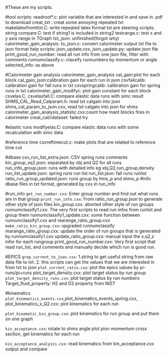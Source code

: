 #These are my scripts. 

#tool scripts: 
readroot*.c: plot variable that are interested in and save in .pdf to download
creat_txt  : creat some annoying repeated txt
makelatexfromttxt.C: write repeated latex format txt
pre steering scripts:
string compare.C: test if string1 is included in string2
testrange.c: test x and y axis range in TGraph
txt_json: unfinished(forgot why)
calorimeter_gain_analysis: to_json.c: convert calorimeter output txt file to json format
help scripts:
json_update.cxx, json_update.py: update json file
print_good_run_number: read all run info from one json file, filter with comments
runnumclassify.c: classify runnumbers by momentum or angle
selected_info: as above

#Calorimeter gain analysis calorimeter_gain_analysis
cal_gain:plot for each block
cal_gain_json:calibration gain for each run in json
csvfallcalib: calibration gain for fall runs in txt
csvspringcalib: calibration gain for spring runs in txt
calorimeter_gain_modifyc: plot gain constant for each block
csvelas.C, csvelasfall.C: compare elastic data runs with simc result
SHMS_CAL_Read_Calparam.h: read txt calgain into json
shms_cal_param_to_json.cxx, read txt calgain into json for shms 
calorimeter_gain_analysis_statistic.cxx:count how mant blocks fires in calorimeter
creat_cal/rdataset: failed try

#elastic runs 
modifyelas.C: compare elastic data runs with some recalculation with simc data

#reference time 
csvreftimecut.c: make plots that are related to reference time cut

#dbase
csv_run_list_extra.json: CSV spring runs comments
kin_group_xq2.json: separated by xbj and Q2 for all runs
run_info_group.json: runs with detailed info eg xbj,Q2,run_group,density
run_list_update.json: spring runs run list
run_list.json: fall runs runlist
ratio_run_group_updated.json: runs group by hms_p and shms_p
#info
dbase files in txt format, generated by cxx in run_info

#run_info
`get_run_number.cxx`: Enter group number and find out what runs are in that group
`print_run_info.cxx`: From ratio_run_group.json to generate other style of json files
kin_group.cxx: aborted other style of run groups 
runnumclassify1.cxx: The very first scripts to read run infos from runlist and group them
runnumclassify1_update.cxx: some function between runnumclassify1.cxx and rearange_ratio_group.cxx
`make_ratio_kin_group.cxx`: upgraded runnumclassify
rearange_ratio_group.cxx: update the order of run groups that is generated by runnumclassify1.cxx
update_ratio_group.cxx: manual input the x,q2,z infor for each rungroup
print_good_run_number.cxx: Very first script that read run_list, and comments and manually decide which run is good run. 

#EPICS
`grep_current_to_json.cxx`: 1.string to get useful string from raw data file to txt. 2. this scripts can get the values that we are interested in from txt to json
`plot_current_ratio.cxx`: plot the epics values by pi-runs/pi+runs
plot_target_density.cxx: plot target status by run group
`plot_target_density_runs.cxx`: plot target status by run numbers  
Target_fluid_property: H2 and D2 property from NIST  
   
#kinematics
`plot_kinematics_events.cxx`,plot_kinematics_events_spring.cxx, plot_kinematics_x_Q2.cxx: plot kinematics for each run   

`plot_kinematic_kin_group.cxx`: plot kinematics for run group and put them on one graph    

`kin_acceptance.cxx`: rotate to shms angle plot pion momentum cross section, get kinematics for each run   

`kin_acceptance_analysis.cxx`: read kinematics from kin_acceptance.cxx output and compare

